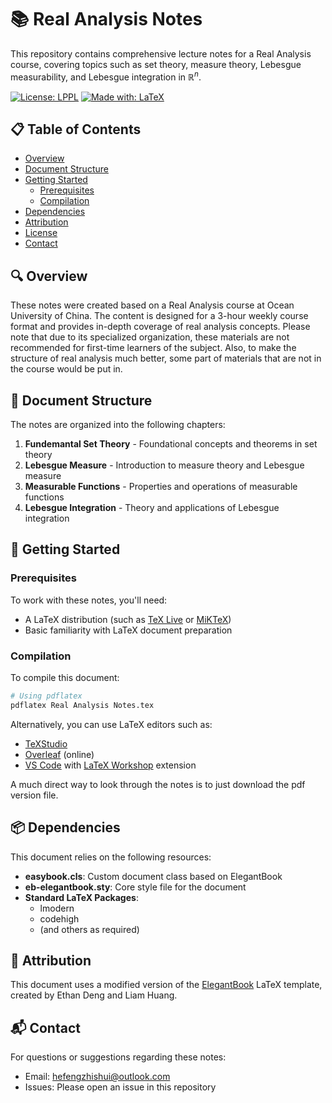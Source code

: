 # 📚 Real Analysis Notes

This repository contains comprehensive lecture notes for a Real Analysis course, covering topics such as set theory, measure theory, Lebesgue measurability, and Lebesgue integration in $\mathbb{R}^n$.

[![License: LPPL](https://img.shields.io/badge/License-LPPL%20v1.3c-blue.svg)](https://www.latex-project.org/lppl/lppl-1-3c/)
[![Made with: LaTeX](https://img.shields.io/badge/Made%20with-LaTeX-1f425f.svg)](https://www.latex-project.org/)

## 📋 Table of Contents
- [Overview](#overview)
- [Document Structure](#document-structure)
- [Getting Started](#getting-started)
  - [Prerequisites](#prerequisites)
  - [Compilation](#compilation)
- [Dependencies](#dependencies)
- [Attribution](#attribution)
- [License](#license)
- [Contact](#contact)

## 🔍 Overview

These notes were created based on a Real Analysis course at Ocean University of China. The content is designed for a 3-hour weekly course format and provides in-depth coverage of real analysis concepts. Please note that due to its specialized organization, these materials are not recommended for first-time learners of the subject. Also, to make the structure of real analysis much better, some part of materials that are not in the course would be put in.

## 📑 Document Structure

The notes are organized into the following chapters:

1. **Fundemantal Set Theory** - Foundational concepts and theorems in set theory
2. **Lebesgue Measure** - Introduction to measure theory and Lebesgue measure
3. **Measurable Functions** - Properties and operations of measurable functions
4. **Lebesgue Integration** - Theory and applications of Lebesgue integration

## 🚀 Getting Started

### Prerequisites

To work with these notes, you'll need:
- A LaTeX distribution (such as [TeX Live](https://tug.org/texlive/) or [MiKTeX](https://miktex.org/))
- Basic familiarity with LaTeX document preparation

### Compilation

To compile this document:

```bash
# Using pdflatex
pdflatex Real Analysis Notes.tex
```

Alternatively, you can use LaTeX editors such as:
- [TeXStudio](https://www.texstudio.org/)
- [Overleaf](https://www.overleaf.com/) (online)
- [VS Code](https://code.visualstudio.com/) with [LaTeX Workshop](https://marketplace.visualstudio.com/items?itemName=James-Yu.latex-workshop) extension

A much direct way to look through the notes is to just download the pdf version file.

## 📦 Dependencies

This document relies on the following resources:

- **easybook.cls**: Custom document class based on ElegantBook
- **eb-elegantbook.sty**: Core style file for the document
- **Standard LaTeX Packages**:
  - lmodern
  - codehigh
  - (and others as required)

## 👏 Attribution

This document uses a modified version of the [ElegantBook](https://github.com/ElegantLaTeX/ElegantBook) LaTeX template, created by Ethan Deng and Liam Huang.

## 📬 Contact

For questions or suggestions regarding these notes:
- Email: hefengzhishui@outlook.com
- Issues: Please open an issue in this repository